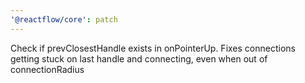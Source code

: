 ```yaml
---
'@reactflow/core': patch
---
```


Check if prevClosestHandle exists in onPointerUp. Fixes connections getting stuck on last handle and connecting, even when out of connectionRadius
